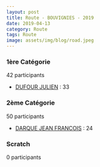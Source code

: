 ```yaml
---
layout: post
title: Route - BOUVIGNIES - 2019
date: 2019-04-13
category: Route
tags: Route
image: assets/img/blog/road.jpeg
---
```


### 1ère Catégorie
42 participants
- [DUFOUR JULIEN](https://teamspecializedlille.github.io/works/dufourjulien) : 33

### 2ème Catégorie
50 participants
- [DARQUE JEAN FRANCOIS](https://teamspecializedlille.github.io/works/darquejeanfrancois) : 24

### Scratch
0 participants
